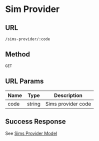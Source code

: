 # Sim Provider

## URL
`/sims-provider/:code`

## Method
`GET`

## URL Params
| Name | Type | Description |
| --- | --- | --- |
| code | string | Sims provider code |

## Success Response
See [Sims Provider Model](../../response/sims_provider.md)
